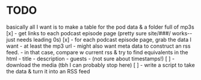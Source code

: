 # TODO
basically all I want is to make a table for the pod data & a folder full of mp3s
[x] - get links to each podcast episode page
    (pretty sure site/###/ works--just needs leading 0s)
[x] - for each podcast episode page, grab the data I want
    - at least the mp3 url
    - might also want meta data to construct an rss feed.
    - in that case, compare w current rss & try to find equivalents in the html
      - title
      - description
      - guests
      - (not sure about timestamps!)
[ ] - download the media (tbh I can probably stop here)
[ ] - write a script to take the data & turn it into an RSS feed
